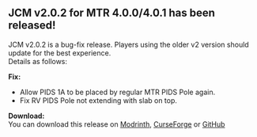 ## JCM v2.0.2 for MTR 4.0.0/4.0.1 has been released!

JCM v2.0.2 is a bug-fix release. Players using the older v2 version should update for the best experience.  
Details as follows:

**Fix:**
- Allow PIDS 1A to be placed by regular MTR PIDS Pole again.
- Fix RV PIDS Pole not extending with slab on top.

**Download:**  
You can download this release on [Modrinth](https://modrinth.com/mod/jcm), [CurseForge](https://curseforge.com/minecraft/mc-mods/jcm) or [GitHub](https://github.com/DistrictOfJoban/Joban-Client-Mod/releases)

